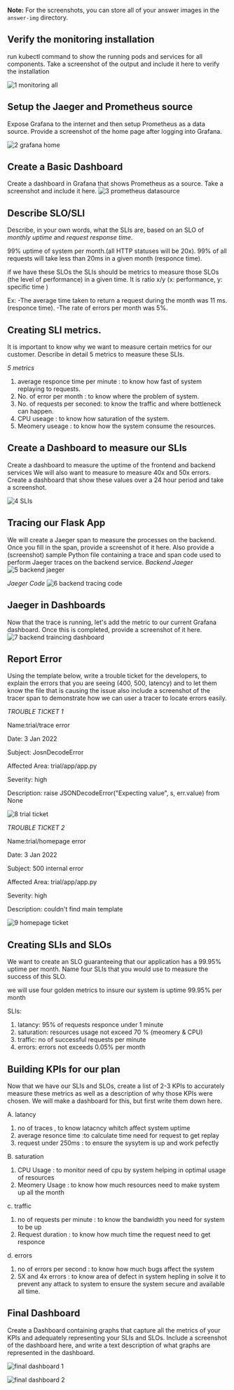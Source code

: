 **Note:** For the screenshots, you can store all of your answer images in the `answer-img` directory.

## Verify the monitoring installation
 run kubectl command to show the running pods and services for all components. Take a screenshot of the output and include it here to verify the installation

![1  monitoring all](https://user-images.githubusercontent.com/24944117/148044196-255e06b5-7ed0-40fb-a26b-49635d4c2753.png)

## Setup the Jaeger and Prometheus source
Expose Grafana to the internet and then setup Prometheus as a data source. Provide a screenshot of the home page after logging into Grafana.

![2  grafana home](https://user-images.githubusercontent.com/24944117/147992783-91031eab-380c-439f-91e3-15956f2edf4b.png)

## Create a Basic Dashboard
 Create a dashboard in Grafana that shows Prometheus as a source. Take a screenshot and include it here.
![3  prometheus datasource](https://user-images.githubusercontent.com/24944117/147992955-d4c58205-eb96-401e-b5f6-bc18e3cbdce6.png)

## Describe SLO/SLI
Describe, in your own words, what the SLIs are, based on an SLO of *monthly uptime* and *request response time*.

99% uptime of system per month.(all HTTP statuses will be 20x).
99% of all requests will take less than 20ms in a given month (responce time).

if we have these SLOs the SLIs should be metrics to measure  those SLOs (the level of performance) in a given time. It is ratio x/y (x: performance, y: specific time )

Ex:
-The average time taken to return a request during the month was 11 ms. (responce time).
-The rate of errors per month was 5%. 


## Creating SLI metrics.
 It is important to know why we want to measure certain metrics for our customer. Describe in detail 5 metrics to measure these SLIs. 

*5 metrics* 
1. average responce time per minute : to know how fast of system replaying to requests.
2. No. of error per month : to know where the problem of system.
3. No. of requests per seconed: to know the traffic and where  bottleneck can happen.
4. CPU useage : to know how saturation of the system.
5. Meomery useage : to know how the system consume the resources. 


## Create a Dashboard to measure our SLIs
Create a dashboard to measure the uptime of the frontend and backend services We will also want to measure to measure 40x and 50x errors. Create a dashboard that show these values over a 24 hour period and take a screenshot.

![4  SLIs](https://user-images.githubusercontent.com/24944117/147993035-6964450d-2a88-4ed0-a1b8-1e050d696dd9.png)


## Tracing our Flask App
 We will create a Jaeger span to measure the processes on the backend. Once you fill in the span, provide a screenshot of it here. Also provide a (screenshot) sample Python file containing a trace and span code used to perform Jaeger traces on the backend service.
*Backend Jaeger*
![5  backend jaeger](https://user-images.githubusercontent.com/24944117/147993081-dda213f3-7707-4815-a5dd-a026734d239c.png)

*Jaeger Code*
![6  backend tracing code](https://user-images.githubusercontent.com/24944117/147993084-a84e0bf4-ed13-4017-a9cb-beebb9ff9f59.png)

## Jaeger in Dashboards
Now that the trace is running, let's add the metric to our current Grafana dashboard. Once this is completed, provide a screenshot of it here.
![7  backend traincing dashboard](https://user-images.githubusercontent.com/24944117/147993090-c468da4d-23d9-4893-ad91-7cd41e3d8b91.png)

## Report Error
Using the template below, write a trouble ticket for the developers, to explain the errors that you are seeing (400, 500, latency) and to let them know the file that is causing the issue also include a screenshot of the tracer span to demonstrate how we can user a tracer to locate errors easily.

*TROUBLE TICKET 1*

Name:trial/trace error

Date: 3 Jan 2022

Subject: JosnDecodeError

Affected Area: trial/app/app.py

Severity: high

Description: raise JSONDecodeError("Expecting value", s, err.value) from None

![8  trial ticket](https://user-images.githubusercontent.com/24944117/147993095-949221c9-f721-4e1e-a45f-baecdbebeccd.png)

*TROUBLE TICKET 2*

Name:trial/homepage error

Date: 3 Jan 2022

Subject: 500 internal error

Affected Area: trial/app/app.py

Severity: high

Description: couldn't find main template 

![9  homepage ticket](https://user-images.githubusercontent.com/24944117/147993096-7176b032-d9bd-4b2f-9eb9-7a1ba6ca8e99.png)

## Creating SLIs and SLOs
 We want to create an SLO guaranteeing that our application has a 99.95% uptime per month. Name four SLIs that you would use to measure the success of this SLO.

we will use four golden metrics to insure our system is uptime 99.95% per month

SLIs:
1. latancy: 95% of requests responce under 1 minute
2. saturation: resources usage not exceed 70 % (meomery & CPU)
3. traffic: no of successful requests per minute
4. errors: errors not exceeds 0.05% per month 


## Building KPIs for our plan
Now that we have our SLIs and SLOs, create a list of 2-3 KPIs to accurately measure these metrics as well as a description of why those KPIs were chosen. We will make a dashboard for this, but first write them down here.

A. latancy 
1. no of traces , to know latacncy whitch affect system uptime
2. average resonce time :to calculate time need for request to get replay
3. request under 250ms : to ensure the sysytem is up and work pefectly

B. saturation
1. CPU Usage : to monitor need of cpu by system helping in optimal usage of resources
2. Meomery Usage : to know how much resources need to make system up all the month

c. traffic 
1. no of requests per minute : to know the bandwidth you need for system to be up
2. Request duration : to know how much time the request need to get responce

d. errors
1. no of errors per second : to know how much bugs affect the system
2. 5X and 4x errors : to know area of defect in system hepling in solve it to prevent any attack to system to ensure the system secure and available all time. 


## Final Dashboard
 Create a Dashboard containing graphs that capture all the metrics of your KPIs and adequately representing your SLIs and SLOs. Include a screenshot of the dashboard here, and write a text description of what graphs are represented in the dashboard.  

![final dashboard 1](https://user-images.githubusercontent.com/24944117/148044203-6b942a03-9715-407e-bcb2-860deeba0a49.png)

![final dashboard 2](https://user-images.githubusercontent.com/24944117/148044207-47578ccf-4662-4a78-a5d1-27973d6a09b1.png)

